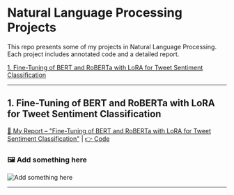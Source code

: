 # Natural Language Processing Projects

This repo presents some of my projects in Natural Language Processing. Each project includes annotated code and a detailed report.

[1. Fine-Tuning of BERT and RoBERTa with LoRA for Tweet Sentiment Classification](#1-fine-tuning-of-bert-and-roberta-with-lora-for-tweet-sentiment-classification)  


----------

## 1. Fine-Tuning of BERT and RoBERTa with LoRA for Tweet Sentiment Classification 
[📝 My Report – "Fine-Tuning of BERT and RoBERTa with LoRA for Tweet Sentiment Classification"](https://github.com/selim-ba/nlp/blob/main/nlp_bert_roberta_lora_tweet_sentiment.pdf) | [👉 Code]()

### 🖼️ Add something here
![Add something here]()



----------

